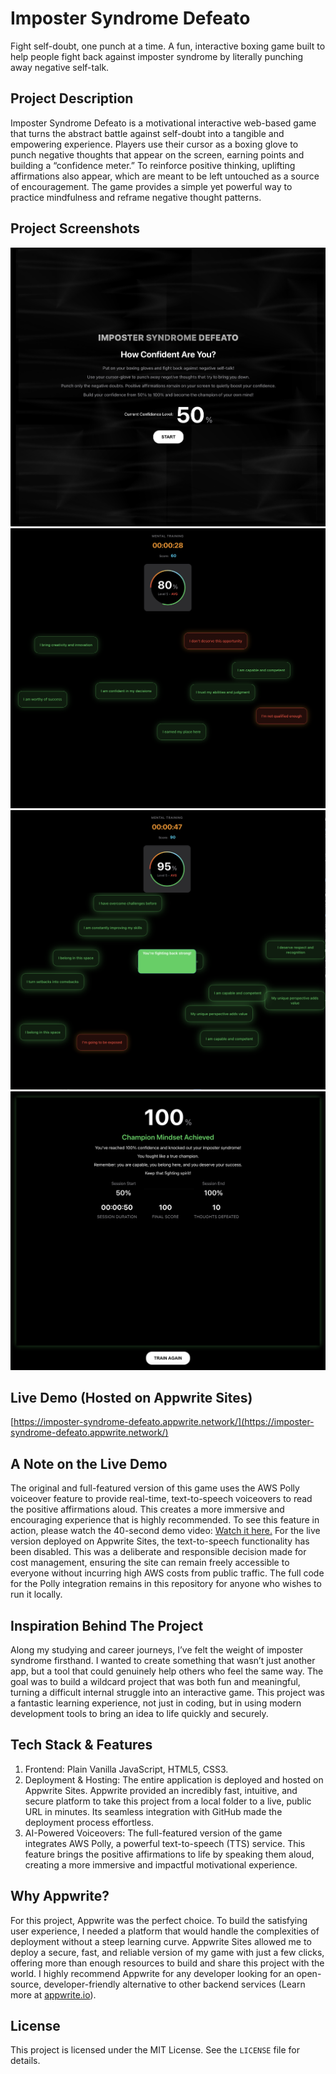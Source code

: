 # Imposter Syndrome Defeato

Fight self-doubt, one punch at a time.
A fun, interactive boxing game built to help people fight back against imposter syndrome by literally punching away negative self-talk.

## Project Description

Imposter Syndrome Defeato is a motivational interactive web-based game that turns the abstract battle against self-doubt into a tangible and empowering experience. Players use their cursor as a boxing glove to punch negative thoughts that appear on the screen, earning points and building a “confidence meter.” To reinforce positive thinking, uplifting affirmations also appear, which are meant to be left untouched as a source of encouragement. The game provides a simple yet powerful way to practice mindfulness and reframe negative thought patterns.

## Project Screenshots

![Front Page](./screenshots/frontpage.png)
![Gameplay1](./screenshots/gameplay1.png)
![Gameplay2](./screenshots/gameplay2.png)
![Result Page](./screenshots/resultpage.png)

## Live Demo (Hosted on Appwrite Sites) 

[https://imposter-syndrome-defeato.appwrite.network/](https://imposter-syndrome-defeato.appwrite.network/)

## A Note on the Live Demo

The original and full-featured version of this game uses the AWS Polly voiceover feature to provide real-time, text-to-speech voiceovers to read the positive affirmations aloud. This creates a more immersive and encouraging experience that is highly recommended.
To see this feature in action, please watch the 40-second demo video: [Watch it here.](https://youtu.be/XXr-xd72tIw)
For the live version deployed on Appwrite Sites, the text-to-speech functionality has been disabled. This was a deliberate and responsible decision made for cost management, ensuring the site can remain freely accessible to everyone without incurring high AWS costs from public traffic. The full code for the Polly integration remains in this repository for anyone who wishes to run it locally.

## Inspiration Behind The Project
Along my studying and career journeys, I’ve felt the weight of imposter syndrome firsthand. I wanted to create something that wasn’t just another app, but a tool that could genuinely help others who feel the same way. The goal was to build a wildcard project that was both fun and meaningful, turning a difficult internal struggle into an interactive game.
This project was a fantastic learning experience, not just in coding, but in using modern development tools to bring an idea to life quickly and securely.

## Tech Stack & Features
1. Frontend: Plain Vanilla JavaScript, HTML5, CSS3.
2. Deployment & Hosting: The entire application is deployed and hosted on Appwrite Sites. Appwrite provided an incredibly fast, intuitive, and secure platform to take this project from a local folder to a live, public URL in minutes. Its seamless integration with GitHub made the deployment process effortless.
3. AI-Powered Voiceovers: The full-featured version of the game integrates AWS Polly, a powerful text-to-speech (TTS) service. This feature brings the positive affirmations to life by speaking them aloud, creating a more immersive and impactful motivational experience.
 
## Why Appwrite?
For this project, Appwrite was the perfect choice. To build the satisfying user experience, I needed a platform that would handle the complexities of deployment without a steep learning curve. Appwrite Sites allowed me to deploy a secure, fast, and reliable version of my game with just a few clicks, offering more than enough resources to build and share this project with the world.
I highly recommend Appwrite for any developer looking for an open-source, developer-friendly alternative to other backend services (Learn more at [appwrite.io](https://appwrite.io/)).

## License

This project is licensed under the MIT License. See the `LICENSE` file for details.
